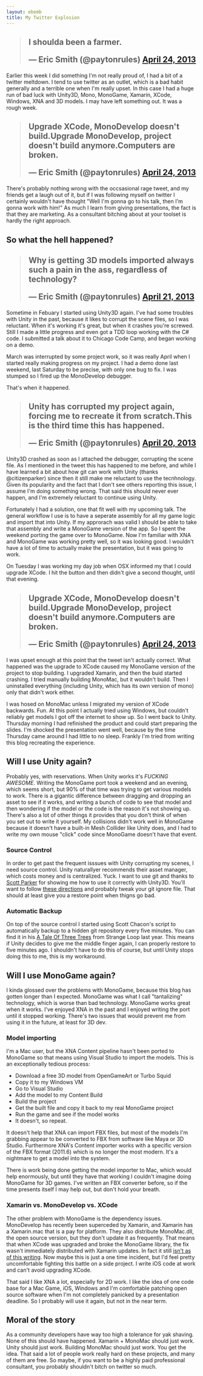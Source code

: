 ```yaml
---
layout: ebomb
title: My Twitter Explosion
---
```


<h2><blockquote class="twitter-tweet"><p>I shoulda been a farmer.</p>&mdash; Eric Smith (@paytonrules) <a href="https://twitter.com/paytonrules/status/326932031193894913">April 24, 2013</a></blockquote></h2>

Earlier this week I did something I'm not really proud of, I had a bit of a twitter meltdown. I tend to use twitter as an outlet, which is a bad habit generally and a terrible one when I'm really upset. In this case I had a huge run of bad luck with Unity3D, Mono, MonoGame, Xamarin, XCode, Windows, XNA and 3D models. I may have left something out. It was a rough week.

<h2><blockquote class="twitter-tweet"><p>Upgrade XCode, MonoDevelop doesn't build.Upgrade MonoDevelop, project doesn't build anymore.Computers are broken.</p>&mdash; Eric Smith (@paytonrules) <a href="https://twitter.com/paytonrules/status/326894653850927104">April 24, 2013</a></blockquote></h2>

There's probably nothing wrong with the occsasional rage tweet, and my friends get a laugh out of it, but if I was following myself on twitter I certainly wouldn't have thought "Well I'm gonna go to his talk, then I'm gonna work with him!" As much I learn from giving presentations, the fact is that they are marketing. As a consultant bitching about at your toolset is hardly the right approach.

## So what the hell happened?

<h2><blockquote class="twitter-tweet"><p>Why is getting 3D models imported always such a pain in the ass, regardless of technology?</p>&mdash; Eric Smith (@paytonrules) <a href="https://twitter.com/paytonrules/status/325761134705659904">April 21, 2013</a></blockquote></h2>

Sometime in Febuary I started using Unity3D again. I've had some troubles with Unity in the past, because it likes to corrupt the scene files, so I was reluctant. When it's working it's great, but when it crashes you're screwed. Still I made a little progress and even got a TDD loop working with the C# code. I submitted a talk about it to Chicago Code Camp, and began working on a demo.

March was interrupted by some project work, so it was really April when I started really making progress on my project. I had a demo done last weekend, last Saturday to be precise, with only one bug to fix. I was stumped so I fired up the MonoDevelop debugger.

That's when it happened.

<h2><blockquote class="twitter-tweet"><p>Unity has corrupted my project again, forcing me to recreate it from scratch.This is the third time this has happened.</p>&mdash; Eric Smith (@paytonrules) <a href="https://twitter.com/paytonrules/status/325627138051031041">April 20, 2013</a></blockquote></h2>

Unity3D crashed as soon as I attached the debugger, corrupting the scene file. As I mentioned in the tweet this has happened to me before, and while I have learned a bit about how git can work with Unity (thanks @citizenparker) since then it still make me reluctant to use the tecnhnology. Given its popularity and the fact that I don't see others reporting this issue, I assume I'm doing something wrong. That said this should never ever happen, and I'm extremely reluctant to continue using Unity.

Fortunately I had a solution, one that fit well with my upcoming talk. The general workflow I use is to have a seperate assembly for all my game logic and import that into Unity. If my approrach was valid I should be able to take that assembly and write a MonoGame version of the app. So I spent the weekend porting the game over to MonoGame. Now I'm familiar with XNA and MonoGame was working pretty well, so it was looking good. I wouldn't have a lot of time to actually make the presentation, but it was going to work.

On Tuesday I was working my day job when OSX informed my that I could upgrade XCode. I hit the button and then didn't give a second thought, until that evening.

<h2><blockquote class="twitter-tweet"><p>Upgrade XCode, MonoDevelop doesn't build.Upgrade MonoDevelop, project doesn't build anymore.Computers are broken.</p>&mdash; Eric Smith (@paytonrules) <a href="https://twitter.com/paytonrules/status/326894653850927104">April 24, 2013</a></blockquote></h2>

I was upset enough at this point that the tweet isn't actually correct. What happened was the upgrade to XCode caused my MonoGame version of the project to stop building. I upgraded Xamarin, and then the buid started crashing. I tried manually building MonoMac, but it wouldn't build. Then I uninstalled everything (including Unity, which has its own version of mono) only that didn't work either.

I was hosed on MonoMac unless I migrated my version of XCode backwards. Fun. At this point I actually tried using Windows, but couldn't reliably get models I got off the internet to show up. So I went back to Unity. Thursday morning I had refinished the product and could start preparing the slides. I'm shocked the presentation went well, because by the time Thursday came around I had little to no sleep. Frankly I'm tried from writing this blog recreating the experience.

## Will I use Unity again?

Probably yes, with reservations. When Unity works it's _FUCKING AWESOME_. Writing the MonoGame port took a weekend and an evening, which seems short, but 90% of that time was trying to get various models to work. There is a gigantic difference between dragging and dropping an asset to see if it works, and writing a bunch of code to see that model and then wondering if the model or the code is the reason it's not showing up. There's also a lot of other things it provides that you don't think of when you set out to write it yourself. My collisions didn't work well in MonoGame because it doesn't have a built-in Mesh Collider like Unity does, and I had to write my own mouse "click" code since MonoGame doesn't have that event.

### Source Control

In order to get past the frequent isssues with Unity corrupting my scenes, I need source control. Unity naturallyer recommends their asset manager, which costs money and is centralized. Yuck. I want to use git and thanks to [Scott Parker](http://spparker.com) for showing me how to use it correctly with Unity3D. You'll want to follow [these directions](http://docs.unity3d.com/Documentation/Manual/ExternalVersionControlSystemSupport.html) and probably tweak your git ignore file. That should at least give you a restore point when thigns go bad.

### Automatic Backup

On top of the source control I started using Scott Chacon's script to automatically backup to a hidden git repository every five minutes. You can find it in his [A Tale Of Three Trees](http://threetrees.heroku.com/#104) from Strange Loop last year. This means if Unity decides to give me the middle finger again, I can properly restore to five minutes ago. I shouldn't have to do this of course, but until Unity stops doing this to me, this is my workaround.

## Will I use MonoGame again?

I kinda glossed over the problems with MonoGame, because this blog has gotten longer than I expected. MonoGame was what I call "tantalizing" technology, which is worse than bad technology. MonoGame works great when it works. I've enjoyed XNA in the past and I enjoyed writing the port until it stopped working. There's two issues that would prevent me from using it in the future, at least for 3D dev.

### Model importing

I'm a Mac user, but the XNA Content pipeline hasn't been ported to MonoGame so that means using Visual Studio to import the models. This is an exceptionally tedious process:

* Download a free 3D model from OpenGameArt or Turbo Squid
* Copy it to my Windows VM
* Go to Visual Studio
* Add the model to my Content Build
* Build the project
* Get the built file and copy it back to my real MonoGame project
* Run the game and see if the model works
* It doesn't, so repeat.

It doesn't help that XNA can import FBX files, but most of the models I'm grabbing appear to be converted to FBX from software like Maya or 3D Studio. Furthermore XNA's Content importer works with a specific version of the FBX format (2011.6) which is no longer the most modern. It's a nightmare to get a model into the system.

There is work being done getting the model importer to Mac, which would help enormously, but until they have that working I couldn't imagine doing MonoGame for 3D games. I've written an FBX converter before, so if the time presents itself I may help out, but don't hold your breath.

### Xamarin vs. MonoDevelop vs. XCode

The other problem with MonoGame is the dependency issues. MonoDevelop has recently been superceded by Xamarin, and Xamarin has a Xamarin.mac that is a pay for platform. They also distribute MonoMac.dll, the open source version, but they don't update it as frequently. That means that when XCode was upgraded and broke the MonoGame library, the fix wasn't immediately distributed with Xamarin updates. In fact it still [isn't as of this writing](https://github.com/mono/MonoGame/pull/1576#issuecomment-16044236). Now maybe this is just a one time incident, but I'd feel pretty uncomfortable fighting this battle on a side project. I write iOS code at work and can't avoid upgrading XCode.

That said I like XNA a lot, especially for 2D work. I like the idea of one code base for a Mac Game, iOS, Windows and I'm comfortable patching open source software when I'm not completely panicked by a presentation deadline. So I probably will use it again, but not in the near term.

## Moral of the story

As a community developers have way too high a tolerance for yak shaving. None of this should have happened. Xamarin + MonoMac should just work. Unity should just work. Building MonoMac should just work. You get the idea. That said a lot of people work really hard on these projects, and many of them are free. So maybe, if you want to be a highly paid professional consultant, you probably shouldn't bitch on twitter so much.
